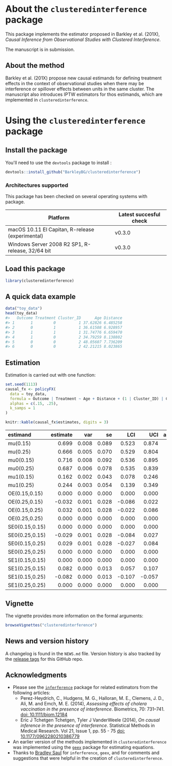 About the `clusteredinterference` package
=========================================

This package implements the estimator proposed in Barkley et al. (201X), *Causal Inference from Observational Studies with Clustered Interference*.

The manuscript is in submission.

About the method
----------------

Barkley et al. (201X) propose new causal estimands for defining treatment effects in the context of observational studies when there may be interference or spillover effects between units in the same cluster. The manuscript also introduces IPTW estimators for thos estimands, which are implemented in `clusteredinterference`.

Using the `clusteredinterference` package
=========================================

Install the package
-------------------

You'll need to use the `devtools` package to install :

``` r
devtools::install_github("BarkleyBG/clusteredinterference")
```

### Architectures supported

This package has been checked on several operating systems with package.

| Platform                                         | Latest succesful check |
|--------------------------------------------------|------------------------|
| macOS 10.11 El Capitan, R-release (experimental) | v0.3.0                 |
| Windows Server 2008 R2 SP1, R-release, 32/64 bit | v0.3.0                 |

Load this package
-----------------

``` r
library(clusteredinterference)
```

A quick data example
--------------------

``` r
data("toy_data")
head(toy_data)
#>   Outcome Treatment Cluster_ID      Age Distance
#> 1       1         0          1 37.62826 6.485258
#> 2       0         1          1 36.61508 6.928957
#> 3       1         1          1 31.74776 6.659470
#> 4       1         0          2 34.79259 8.138802
#> 5       0         0          2 48.05607 7.736209
#> 6       0         0          2 42.21215 8.023865
```

Estimation
----------

Estimation is carried out with one function:

``` r
set.seed(1113)
causal_fx <- policyFX(
  data = toy_data,
  formula = Outcome | Treatment ~ Age + Distance + (1 | Cluster_ID) | Cluster_ID,
  alphas = c(.15, .25), 
  k_samps = 1
)
```

``` r
knitr::kable(causal_fx$estimates, digits = 3)
```

| estimand       |  estimate|    var|     se|     LCI|     UCI|  alpha1|  alpha2|  trt| estimand\_type | effect\_type |  k\_samps|
|:---------------|---------:|------:|------:|-------:|-------:|-------:|-------:|----:|:---------------|:-------------|---------:|
| mu(0.15)       |     0.699|  0.008|  0.089|   0.523|   0.874|    0.15|      NA|   NA| mu             | outcome      |         1|
| mu(0.25)       |     0.666|  0.005|  0.070|   0.529|   0.804|    0.25|      NA|   NA| mu             | outcome      |         1|
| mu0(0.15)      |     0.716|  0.008|  0.092|   0.536|   0.895|    0.15|      NA|    0| mu0            | outcome      |         1|
| mu0(0.25)      |     0.687|  0.006|  0.078|   0.535|   0.839|    0.25|      NA|    0| mu0            | outcome      |         1|
| mu1(0.15)      |     0.162|  0.002|  0.043|   0.078|   0.246|    0.15|      NA|    1| mu1            | outcome      |         1|
| mu1(0.25)      |     0.244|  0.003|  0.054|   0.139|   0.349|    0.25|      NA|    1| mu1            | outcome      |         1|
| OE(0.15,0.15)  |     0.000|  0.000|  0.000|   0.000|   0.000|    0.15|    0.15|   NA| OE             | contrast     |         1|
| OE(0.25,0.15)  |    -0.032|  0.001|  0.028|  -0.086|   0.022|    0.25|    0.15|   NA| OE             | contrast     |         1|
| OE(0.15,0.25)  |     0.032|  0.001|  0.028|  -0.022|   0.086|    0.15|    0.25|   NA| OE             | contrast     |         1|
| OE(0.25,0.25)  |     0.000|  0.000|  0.000|   0.000|   0.000|    0.25|    0.25|   NA| OE             | contrast     |         1|
| SE0(0.15,0.15) |     0.000|  0.000|  0.000|   0.000|   0.000|    0.15|    0.15|    0| SE0            | contrast     |         1|
| SE0(0.25,0.15) |    -0.029|  0.001|  0.028|  -0.084|   0.027|    0.25|    0.15|    0| SE0            | contrast     |         1|
| SE0(0.15,0.25) |     0.029|  0.001|  0.028|  -0.027|   0.084|    0.15|    0.25|    0| SE0            | contrast     |         1|
| SE0(0.25,0.25) |     0.000|  0.000|  0.000|   0.000|   0.000|    0.25|    0.25|    0| SE0            | contrast     |         1|
| SE1(0.15,0.15) |     0.000|  0.000|  0.000|   0.000|   0.000|    0.15|    0.15|    1| SE1            | contrast     |         1|
| SE1(0.25,0.15) |     0.082|  0.000|  0.013|   0.057|   0.107|    0.25|    0.15|    1| SE1            | contrast     |         1|
| SE1(0.15,0.25) |    -0.082|  0.000|  0.013|  -0.107|  -0.057|    0.15|    0.25|    1| SE1            | contrast     |         1|
| SE1(0.25,0.25) |     0.000|  0.000|  0.000|   0.000|   0.000|    0.25|    0.25|    1| SE1            | contrast     |         1|

Vignette
--------

The vignette provides more information on the formal arguments:

``` r
browseVignettes("clusteredinterference")
```

News and version history
------------------------

A changelog is found in the `NEWS.md` file. Version history is also tracked by the [release tags](https://github.com/BarkleyBG/clusteredinterference/releases) for this GitHub repo.

Acknowledgments
---------------

-   Please see the [`inferference`](https://cran.r-project.org/package=inferference) package for related estimators from the following articles:
    -   Perez-Heydrich, C., Hudgens, M. G., Halloran, M. E., Clemens, J. D., Ali, M. and Emch, M. E. (2014), *Assessing effects of cholera vaccination in the presence of interference*. Biometrics, 70: 731–741. [doi: 10.1111/biom.12184](doi.wiley.com/10.1111/biom.12184)
    -   Eric J Tchetgen Tchetgen, Tyler J VanderWeele (2014), *On causal inference in the presence of interference*. Statistical Methods in Medical Research. Vol 21, Issue 1, pp. 55 - 75 [doi: 10.1177/0962280210386779](https://doi.org/10.1177/0962280210386779)
-   An earlier version of the methods implemented in `clusteredinterference` was implemented using the [`geex`](https://github.com/bsaul/geex) package for estimating equations.
-   Thanks to [Bradley Saul](https://github.com/bsaul) for `inferference`, `geex`, and for comments and suggestions that were helpful in the creation of `clusteredinterference`.
